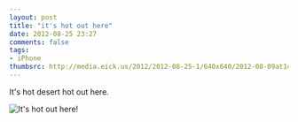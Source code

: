 ```yaml
---
layout: post
title: "it's hot out here"
date: 2012-08-25 23:27
comments: false
tags:
- iPhone
thumbsrc: http://media.eick.us/2012/2012-08-25-1/640x640/2012-08-09at14.40.43.jpg
---
```

It's hot desert hot out here.

![It's hot out here!](http://media.eick.us/media/photographs/2012/2012-08-25-1/2012-08-09at14.40.43.jpg)
